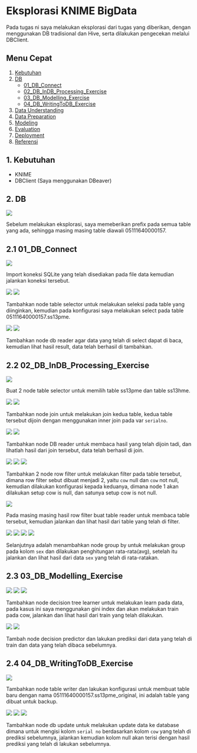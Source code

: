 # Eksplorasi KNIME BigData
Pada tugas ni saya melakukan eksplorasi dari tugas yang diberikan, dengan menggunakan DB tradisional dan Hive, serta dilakukan pengecekan melalui DBClient.

## Menu Cepat
1. [Kebutuhan](#1-kebutuhan)
2. [DB](#2-DB)
	- [01_DB_Connect](#01_DB_Connect)
	- [02_DB_InDB_Processing_Exercise](#02_DB_InDB_Processing_Exercise)
	- [03_DB_Modelling_Exercise](#03_DB_Modelling_Exercise)
	- [04_DB_WritingToDB_Exercise](#04_DB_WritingToDB_Exercise)
3. [Data Understanding](#3-data-understanding)
4. [Data Preparation](#4-data-preparation)
5. [Modeling](#5-modeling)
6. [Evaluation](#6-evaluation)
7. [Deployment](#7-deployment)
8. [Referensi](#8-referensi)


## 1. Kebutuhan
- KNIME
- DBClient (Saya menggunakan DBeaver)

## 2. DB
![](/tugas_2_eksplorasi-knime-big-data/screenshoot/DB/1_Rename_Table.PNG)

Sebelum melakukan eksplorasi, saya memeberikan prefix pada semua table yang ada, sehingga masing masing table diawali 05111640000157.


## 2.1 01_DB_Connect
![](/tugas_2_eksplorasi-knime-big-data/screenshoot/DB/1/01_Import_Connection.PNG)

Import koneksi SQLite yang telah disediakan pada file data kemudian jalankan koneksi tersebut.

![](/tugas_2_eksplorasi-knime-big-data/screenshoot/DB/1/02_Add_Node_Table_Selector.PNG)
![](/tugas_2_eksplorasi-knime-big-data/screenshoot/DB/1/02_Configure_Select_SS13PME.PNG)

Tambahkan node table selector untuk melakukan seleksi pada table yang diinginkan, kemudian pada konfigurasi saya melakukan select pada table 05111640000157.ss13pme.


![](/tugas_2_eksplorasi-knime-big-data/screenshoot/DB/1/03_Add_DB_Reader.PNG)
![](/tugas_2_eksplorasi-knime-big-data/screenshoot/DB/1/03_DB_Result.PNG)

Tambahkan node db reader agar data yang telah di select dapat di baca, kemudian lihat hasil result, data telah berhasil di tambahkan.

## 2.2 02_DB_InDB_Processing_Exercise
![](/tugas_2_eksplorasi-knime-big-data/screenshoot/DB/2/01_Select_Ss13pme_Ss13hme.PNG)

Buat 2 node table selector untuk memilih table ss13pme dan table ss13hme.


![](/tugas_2_eksplorasi-knime-big-data/screenshoot/DB/2/02_Add_DB_Join.PNG)
![](/tugas_2_eksplorasi-knime-big-data/screenshoot/DB/2/02_Configure_Join_On_SerialNo.PNG)

Tambahkan node join untuk melakukan join kedua table, kedua table tersebut dijoin dengan menggunakan inner join pada var ``serialno``.


![](/tugas_2_eksplorasi-knime-big-data/screenshoot/DB/2/03_Add_DB_Reader.PNG)
![](/tugas_2_eksplorasi-knime-big-data/screenshoot/DB/2/03_DB_Result.PNG)

Tambahkan node DB reader untuk membaca hasil yang telah dijoin tadi, dan lihatlah hasil dari join tersebut, data telah berhasil di join.


![](/tugas_2_eksplorasi-knime-big-data/screenshoot/DB/2/04_Add_RowFilter_CowNullisNull.PNG)
![](/tugas_2_eksplorasi-knime-big-data/screenshoot/DB/2/04_Configuration_Cow_Not_Null.PNG)
![](/tugas_2_eksplorasi-knime-big-data/screenshoot/DB/2/04_Configuration_Cow_Null.PNG)

Tambahkan 2 node row filter untuk melakukan filter pada table tersebut, dimana row filter sebut dibuat menjadi 2, yaitu ``cow`` null dan ``cow`` not null, kemudian dilakukan konfigurasi kepada keduanya, dimana node 1 akan dilakukan setup cow is null, dan satunya setup cow is not null.


![](/tugas_2_eksplorasi-knime-big-data/screenshoot/DB/2/05_Create_Reader.PNG)

Pada masing masing hasil row filter buat table reader untuk membaca table tersebut, kemudian jalankan dan lihat hasil dari table yang telah di filter.


![](/tugas_2_eksplorasi-knime-big-data/screenshoot/DB/2/06_Add_GroupBy.PNG)
![](/tugas_2_eksplorasi-knime-big-data/screenshoot/DB/2/06_GroupBy_Configure.PNG)
![](/tugas_2_eksplorasi-knime-big-data/screenshoot/DB/2/06_GroupBy_Configure_2.PNG)
![](/tugas_2_eksplorasi-knime-big-data/screenshoot/DB/2/06_Result.PNG)

Selanjutnya adalah menambahkan node group by untuk melakukan group pada kolom ``sex`` dan dilakukan penghitungan rata-rata(avg), setelah itu jalankan dan lihat hasil dari data ``sex`` yang telah di rata-ratakan.

## 2.3 03_DB_Modelling_Exercise
![](/tugas_2_eksplorasi-knime-big-data/screenshoot/DB/3/01_Add_Decision_Tree.PNG)
![](/tugas_2_eksplorasi-knime-big-data/screenshoot/DB/3/01_Add_Decision_Tree_Configure.PNG)
![](/tugas_2_eksplorasi-knime-big-data/screenshoot/DB/3/01_Add_Decision_Tree_Result.PNG)

Tambahkan node decision tree learner untuk melakukan learn pada data, pada kasus ini saya menggunakan gini index dan akan melakukan train pada cow, jalankan dan lihat hasil dari train yang telah dilakukan.


![](/tugas_2_eksplorasi-knime-big-data/screenshoot/DB/3/02_Add_Decision_Predictor.PNG)
![](/tugas_2_eksplorasi-knime-big-data/screenshoot/DB/3/02_Add_Decision_Predictor_Result.PNG)

Tambah node decision predictor dan lakukan prediksi dari data yang telah di train dan data yang telah dibaca sebelumnya.

## 2.4 04_DB_WritingToDB_Exercise
![](/tugas_2_eksplorasi-knime-big-data/screenshoot/DB/4/01_Add_Table_Writer.PNG)

Tambahkan node table writer dan lakukan konfigurasi untuk membuat table baru dengan nama 05111640000157.ss13pme_original, ini adalah table yang dibuat untuk backup.


![](/tugas_2_eksplorasi-knime-big-data/screenshoot/DB/4/02_Add_DB_Update.PNG)
![](/tugas_2_eksplorasi-knime-big-data/screenshoot/DB/4/02_Add_DB_Update_Configure.PNG)
![](/tugas_2_eksplorasi-knime-big-data/screenshoot/DB/4/02_Add_DB_Update_Result.PNG)

Tambahkan node db update untuk melakukan update data ke database dimana untuk mengisi kolom ``serial no`` berdasarkan kolom ``cow`` yang telah di prediksi sebelumnya, jalankan kemudian kolom null akan terisi dengan hasil prediksi yang telah di lakukan sebelumnya.


